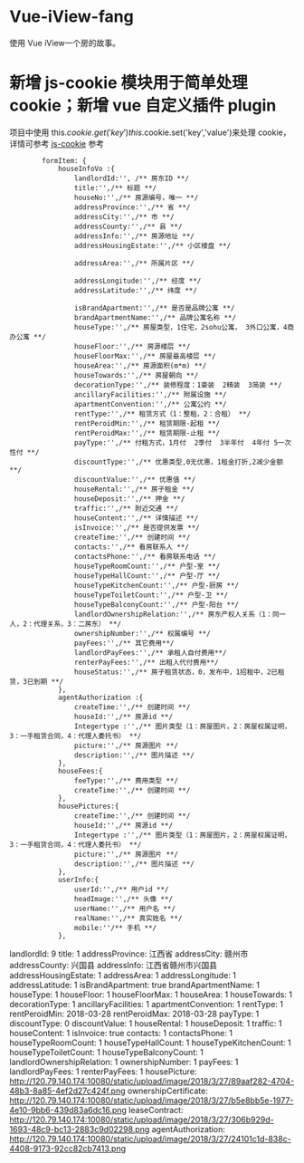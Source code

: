 # Vue-iView-fang
使用 Vue iView一个房的故事。

# 新增 js-cookie 模块用于简单处理 cookie；新增 vue 自定义插件 plugin
项目中使用 this.$cookie.get('key') this.$cookie.set('key','value')来处理 cookie，详情可参考 [js-cookie](https://github.com/js-cookie/js-cookie) 参考


            formItem: {
                houseInfoVo :{
                    landlordId:'', /** 房东ID **/
                    title:'',/** 标题 **/ 
                    houseNo:'',/** 房源编号，唯一 **/
                    addressProvince:'',/** 省 **/
                    addressCity:'',/** 市 **/
                    addressCounty:'',/** 县 **/
                    addressInfo:'',/** 房源地址 **/
                    addressHousingEstate:'',/** 小区楼盘 **/

                    addressArea:'',/** 所属片区 **/

                    addressLongitude:'',/** 经度 **/
                    addressLatitude:'',/** 纬度 **/

                    isBrandApartment:'',/** 是否是品牌公寓 **/
                    brandApartmentName:'',/** 品牌公寓名称 **/
                    houseType:'',/** 房屋类型，1住宅，2sohu公寓， 3外口公寓，4商办公寓 **/
                    houseFloor:'',/** 房源楼层 **/
                    houseFloorMax:'',/** 房屋最高楼层 **/
                    houseArea:'',/** 房源面积(m*m) **/
                    houseTowards:'',/** 房屋朝向 **/
                    decorationType:'',/** 装修程度：1豪装  2精装  3简装 **/
                    ancillaryFacilities:'',/** 附属设施 **/
                    apartmentConvention:'',/** 公寓公约 **/
                    rentType:'',/** 租赁方式（1：整租，2：合租） **/
                    rentPeroidMin:'',/** 租赁期限-起租 **/
                    rentPeroidMax:'',/** 租赁期限-止租 **/
                    payType:'',/** 付租方式，1月付  2季付  3半年付  4年付 5一次性付 **/
                    discountType:'',/** 优惠类型,0无优惠，1租金打折,2减少金额 **/
                    discountValue:'',/** 优惠值 **/
                    houseRental:'',/** 房子租金 **/
                    houseDeposit:'',/** 押金 **/
                    traffic:'',/** 附近交通 **/
                    houseContent:'',/** 详情描述 **/
                    isInvoice:'',/** 是否提供发票 **/
                    createTime:'',/** 创建时间 **/
                    contacts:'',/** 看房联系人 **/
                    contactsPhone:'',/** 看房联系电话 **/
                    houseTypeRoomCount:'',/** 户型-室 **/
                    houseTypeHallCount:'',/** 户型-厅 **/
                    houseTypeKitchenCount:'',/** 户型-厨房 **/
                    houseTypeToiletCount:'',/** 户型-卫 **/
                    houseTypeBalconyCount:'',/** 户型-阳台 **/
                    landlordOwnershipRelation:'',/** 房东产权人关系（1：同一人，2：代理关系，3：二房东） **/
                    ownershipNumber:'',/** 权属编号 **/
                    payFees:'',/** 其它费用**/
                    landlordPayFees:'',/** 承租人自付费用**/
                    renterPayFees:'',/** 出租人代付费用**/
                    houseStatus:'',/** 房子租赁状态，0，发布中，1招租中，2已租赁，3已到期 **/
                },
                agentAuthorization :{
                    createTime:'',/** 创建时间 **/
                    houseId:'',/** 房源id **/
                    Integertype :'',/** 图片类型（1：房屋图片，2：房屋权属证明，3：一手租赁合同，4：代理人委托书） **/
                    picture:'',/** 房源图片 **/
                    description:'',/** 图片描述 **/
                },
                houseFees:{
                    feeType:'',/** 费用类型 **/
                    createTime:'',/** 创建时间 **/
                },
                housePictures:{
                    createTime:'',/** 创建时间 **/
                    houseId:'',/** 房源id **/
                    Integertype :'',/** 图片类型（1：房屋图片，2：房屋权属证明，3：一手租赁合同，4：代理人委托书） **/
                    picture:'',/** 房源图片 **/
                    description:'',/** 图片描述 **/
                },
                userInfo:{
                    userId:'',/** 用户id **/
                    headImage:'',/** 头像 **/
                    userName:'',/** 用户名 **/
                    realName:'',/** 真实姓名 **/
                    mobile:''/** 手机 **/
                },

landlordId: 9
title: 1
addressProvince: 江西省
addressCity: 赣州市
addressCounty: 兴国县
addressInfo: 江西省赣州市兴国县
addressHousingEstate: 1
addressArea: 1
addressLongitude: 1
addressLatitude: 1
isBrandApartment: true
brandApartmentName: 1
houseType: 1
houseFloor: 1
houseFloorMax: 1
houseArea: 1
houseTowards: 1
decorationType: 1
ancillaryFacilities: 1
apartmentConvention: 1
rentType: 1
rentPeroidMin: 2018-03-28
rentPeroidMax: 2018-03-28
payType: 1
discountType: 0
discountValue: 1
houseRental: 1
houseDeposit: 1
traffic: 1
houseContent: 1
isInvoice: true
contacts: 1
contactsPhone: 1
houseTypeRoomCount: 1
houseTypeHallCount: 1
houseTypeKitchenCount: 1
houseTypeToiletCount: 1
houseTypeBalconyCount: 1
landlordOwnershipRelation: 1
ownershipNumber: 1
payFees: 1
landlordPayFees: 1
renterPayFees: 1
housePicture: http://120.79.140.174:10080/static/upload/image/2018/3/27/89aaf282-4704-48b3-8a85-4ef2d27c424f.png
ownershipCertificate: http://120.79.140.174:10080/static/upload/image/2018/3/27/b5e8bb5e-1977-4e10-9bb6-439d83a6dc16.png
leaseContract: http://120.79.140.174:10080/static/upload/image/2018/3/27/306b929d-1693-48c9-bc13-2883c9d02298.png
agentAuthorization: http://120.79.140.174:10080/static/upload/image/2018/3/27/24101c1d-838c-4408-9173-92cc82cb7413.png